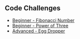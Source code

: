 ## Code Challenges

-   [Beginner - Fibonacci Number](https://leetcode.com/problems/fibonacci-number/)
-   [Beginner - Power of Three](https://leetcode.com/problems/power-of-three/)
-   [Advanced - Egg Dropper](https://www.codecademy.com/code-challenges/code-challenge-egg-dropper-javascript)